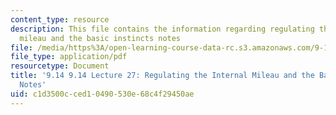```yaml
---
content_type: resource
description: This file contains the information regarding regulating the internal
  mileau and the basic instincts notes
file: /media/https%3A/open-learning-course-data-rc.s3.amazonaws.com/9-14-brain-structure-and-its-origins-spring-2014/c1d3500cced10490530e68c4f29450ae_MIT9_14S14_Lecture27.pdf
file_type: application/pdf
resourcetype: Document
title: '9.14 9.14 Lecture 27: Regulating the Internal Mileau and the Basic Instincts
  Notes'
uid: c1d3500c-ced1-0490-530e-68c4f29450ae
---
```

